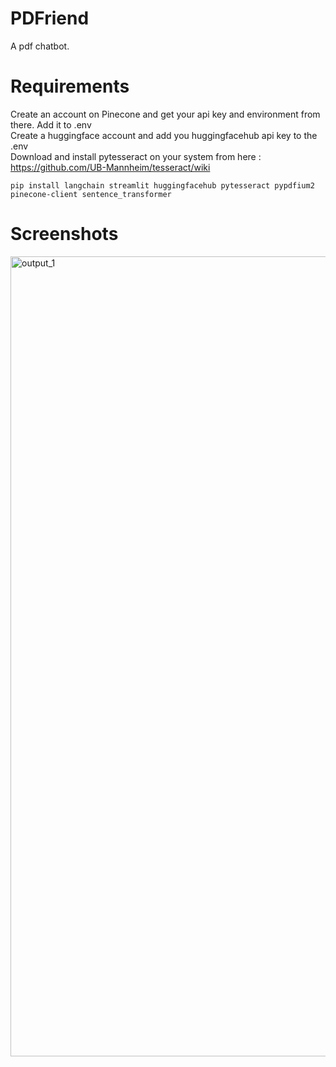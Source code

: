 # PDFriend
A pdf chatbot. 

# Requirements
Create an account on Pinecone and get your api key and environment from there. Add it to .env <br>
Create a huggingface account and add you huggingfacehub api key to the .env <br>
Download and install pytesseract on your system from here : https://github.com/UB-Mannheim/tesseract/wiki

```
pip install langchain streamlit huggingfacehub pytesseract pypdfium2 pinecone-client sentence_transformer 
```

# Screenshots


<img width="1280" alt="output_1" src="https://github.com/saishridhar/PDFriend/assets/84435221/3d8fe750-28ad-4067-a5b7-fbb96e8c1ca7">
